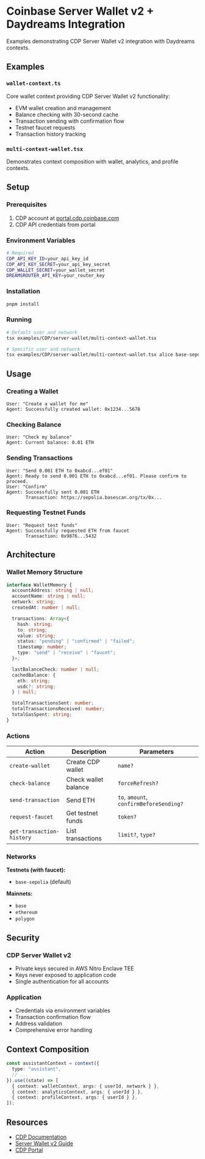 # Coinbase Server Wallet v2 + Daydreams Integration

Examples demonstrating CDP Server Wallet v2 integration with Daydreams contexts.

## Examples

### `wallet-context.ts`

Core wallet context providing CDP Server Wallet v2 functionality:

- EVM wallet creation and management
- Balance checking with 30-second cache
- Transaction sending with confirmation flow
- Testnet faucet requests
- Transaction history tracking

### `multi-context-wallet.tsx`

Demonstrates context composition with wallet, analytics, and profile contexts.

## Setup

### Prerequisites

1. CDP account at [portal.cdp.coinbase.com](https://portal.cdp.coinbase.com/)
2. CDP API credentials from portal

### Environment Variables

```bash
# Required
CDP_API_KEY_ID=your_api_key_id
CDP_API_KEY_SECRET=your_api_key_secret
CDP_WALLET_SECRET=your_wallet_secret
DREAMSROUTER_API_KEY=your_router_key
```

### Installation

```bash
pnpm install
```

### Running

```bash
# Default user and network
tsx examples/CDP/server-wallet/multi-context-wallet.tsx

# Specific user and network
tsx examples/CDP/server-wallet/multi-context-wallet.tsx alice base-sepolia
```

## Usage

### Creating a Wallet

```
User: "Create a wallet for me"
Agent: Successfully created wallet: 0x1234...5678
```

### Checking Balance

```
User: "Check my balance"
Agent: Current balance: 0.01 ETH
```

### Sending Transactions

```
User: "Send 0.001 ETH to 0xabcd...ef01"
Agent: Ready to send 0.001 ETH to 0xabcd...ef01. Please confirm to proceed.
User: "Confirm"
Agent: Successfully sent 0.001 ETH
       Transaction: https://sepolia.basescan.org/tx/0x...
```

### Requesting Testnet Funds

```
User: "Request test funds"
Agent: Successfully requested ETH from faucet
       Transaction: 0x9876...5432
```

## Architecture

### Wallet Memory Structure

```typescript
interface WalletMemory {
  accountAddress: string | null;
  accountName: string | null;
  network: string;
  createdAt: number | null;

  transactions: Array<{
    hash: string;
    to: string;
    value: string;
    status: "pending" | "confirmed" | "failed";
    timestamp: number;
    type: "send" | "receive" | "faucet";
  }>;

  lastBalanceCheck: number | null;
  cachedBalance: {
    eth: string;
    usdc?: string;
  } | null;

  totalTransactionsSent: number;
  totalTransactionsReceived: number;
  totalGasSpent: string;
}
```

### Actions

| Action                    | Description          | Parameters                              |
| ------------------------- | -------------------- | --------------------------------------- |
| `create-wallet`           | Create CDP wallet    | `name?`                                 |
| `check-balance`           | Check wallet balance | `forceRefresh?`                         |
| `send-transaction`        | Send ETH             | `to`, `amount`, `confirmBeforeSending?` |
| `request-faucet`          | Get testnet funds    | `token?`                                |
| `get-transaction-history` | List transactions    | `limit?`, `type?`                       |

### Networks

**Testnets (with faucet):**

- `base-sepolia` (default)

**Mainnets:**

- `base`
- `ethereum`
- `polygon`

## Security

### CDP Server Wallet v2

- Private keys secured in AWS Nitro Enclave TEE
- Keys never exposed to application code
- Single authentication for all accounts

### Application

- Credentials via environment variables
- Transaction confirmation flow
- Address validation
- Comprehensive error handling

## Context Composition

```typescript
const assistantContext = context({
  type: "assistant",
  // ...
}).use((state) => [
  { context: walletContext, args: { userId, network } },
  { context: analyticsContext, args: { userId } },
  { context: profileContext, args: { userId } },
]);
```

## Resources

- [CDP Documentation](https://docs.cdp.coinbase.com/)
- [Server Wallet v2 Guide](https://docs.cdp.coinbase.com/server-wallets/v2/introduction/welcome)
- [CDP Portal](https://portal.cdp.coinbase.com/)
